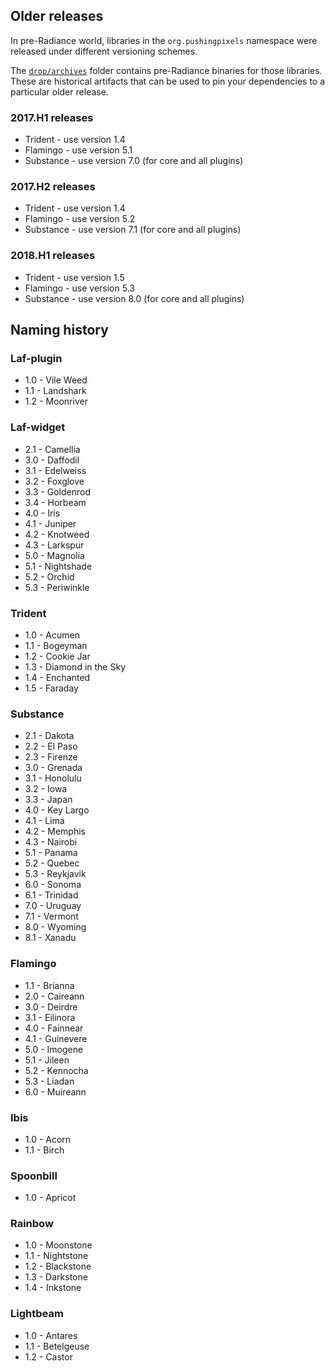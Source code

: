 ## Older releases

In pre-Radiance world, libraries in the `org.pushingpixels` namespace were released under different versioning schemes.

The [`drop/archives`](https://github.com/kirill-grouchnikov/radiance/tree/master/drop/archive) folder contains pre-Radiance binaries for those libraries. These are historical artifacts that can be used to pin your dependencies to a particular older release.

### 2017.H1 releases

* Trident - use version 1.4
* Flamingo - use version 5.1
* Substance - use version 7.0 (for core and all plugins)

### 2017.H2 releases

* Trident - use version 1.4
* Flamingo - use version 5.2
* Substance - use version 7.1 (for core and all plugins)

### 2018.H1 releases

* Trident - use version 1.5
* Flamingo - use version 5.3
* Substance - use version 8.0 (for core and all plugins)

## Naming history

### Laf-plugin
* 1.0 - Vile Weed
* 1.1 - Landshark
* 1.2 - Moonriver

### Laf-widget
* 2.1 - Camellia
* 3.0 - Daffodil
* 3.1 - Edelweiss
* 3.2 - Foxglove
* 3.3 - Goldenrod
* 3.4 - Horbeam
* 4.0 - Iris
* 4.1 - Juniper
* 4.2 - Knotweed
* 4.3 - Larkspur
* 5.0 - Magnolia
* 5.1 - Nightshade
* 5.2 - Orchid
* 5.3 - Periwinkle

### Trident
* 1.0 - Acumen
* 1.1 - Bogeyman
* 1.2 - Cookie Jar
* 1.3 - Diamond in the Sky
* 1.4 - Enchanted
* 1.5 - Faraday

### Substance
* 2.1 - Dakota
* 2.2 - El Paso
* 2.3 - Firenze
* 3.0 - Grenada
* 3.1 - Honolulu
* 3.2 - Iowa
* 3.3 - Japan
* 4.0 - Key Largo
* 4.1 - Lima
* 4.2 - Memphis
* 4.3 - Nairobi
* 5.1 - Panama
* 5.2 - Quebec
* 5.3 - Reykjavik
* 6.0 - Sonoma
* 6.1 - Trinidad
* 7.0 - Uruguay
* 7.1 - Vermont
* 8.0 - Wyoming
* 8.1 - Xanadu

### Flamingo
* 1.1 - Brianna
* 2.0 - Caireann
* 3.0 - Deirdre
* 3.1 - Eilinora
* 4.0 - Fainnear
* 4.1 - Guinevere
* 5.0 - Imogene
* 5.1 - Jileen
* 5.2 - Kennocha
* 5.3 - Liadan
* 6.0 - Muireann

### Ibis
* 1.0 - Acorn
* 1.1 - Birch

### Spoonbill
* 1.0 - Apricot

### Rainbow
* 1.0 - Moonstone
* 1.1 - Nightstone
* 1.2 - Blackstone
* 1.3 - Darkstone
* 1.4 - Inkstone

### Lightbeam
* 1.0 - Antares
* 1.1 - Betelgeuse
* 1.2 - Castor
